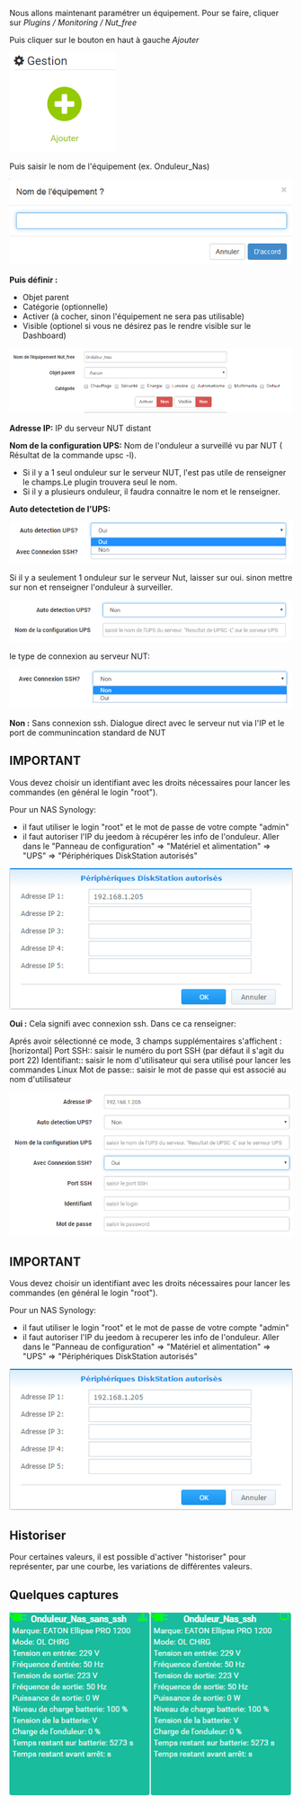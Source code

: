 Nous allons maintenant paramétrer un équipement. Pour se faire, cliquer sur *Plugins  / Monitoring / Nut_free*

Puis cliquer sur le bouton en haut à gauche *Ajouter*

![Image 1](../images/Nut_free_1.png)


Puis saisir le nom de l'équipement (ex. Onduleur_Nas) 

![Image 2](../images/Nut_free_2.png)

**Puis définir :**

- Objet parent
- Catégorie (optionnelle)
- Activer (à cocher, sinon l'équipement ne sera pas utilisable)
- Visible (optionel si vous ne désirez pas le rendre visible sur le Dashboard)

![Image 3](../images/Nut_free_3.png)



**Adresse IP:** IP du serveur NUT distant

**Nom de la configuration UPS:** Nom de l'onduleur a surveillé vu par NUT ( Résultat de la commande upsc -l).
- Si il y a 1 seul onduleur sur le serveur NUT, l'est pas utile de renseigner le champs.Le plugin trouvera seul le nom.
- Si il y a plusieurs onduleur, il faudra connaitre le nom et le renseigner.
							 
**Auto detectetion de l'UPS:**

![Image 3_2](../images/Nut_free_3_2.png)

Si il y a seulement 1 onduleur sur le serveur Nut, laisser sur oui.
sinon mettre sur non et renseigner l'onduleur à surveiller.

![Image 3_3](../images/Nut_free_3_3.png)

le type de connexion au serveur NUT:

![Image 4](../images/Nut_free_4.png)
 

**Non :**
Sans connexion ssh.
Dialogue direct avec le serveur nut via l'IP et le port de communincation standard de NUT

## IMPORTANT ##
Vous devez choisir un identifiant avec les droits nécessaires pour lancer les commandes (en général le login "root").

Pour un NAS Synology:
- il faut utiliser le login "root" et le mot de passe de votre compte "admin"
- il faut autoriser l'IP du jeedom à récupérer les info de l'onduleur. 
Aller dans le "Panneau de configuration" => "Matériel et alimentation" => "UPS" => "Périphériques DiskStation autorisés"

![Image 6](../images/Nut_free_6.png)


**Oui :**
Cela signifi avec connexion ssh. Dans ce ca renseigner:

Aprés avoir sélectionné ce mode, 3 champs supplémentaires s'affichent :
[horizontal]
Port SSH:: saisir le numéro du port SSH (par défaut il s'agit du port 22)
Identifiant:: saisir le nom d'utilisateur qui sera utilisé pour lancer les commandes Linux
Mot de passe:: saisir le mot de passe qui est associé au nom d'utilisateur

![Image 5](../images/Nut_free_5.png)

## IMPORTANT ##
Vous devez choisir un identifiant avec les droits nécessaires pour lancer les commandes (en général le login "root").

Pour un NAS Synology:
- il faut utiliser le login "root" et le mot de passe de votre compte "admin"
- il faut autoriser l'IP du jeedom à recuperer les info de l'onduleur. 
Aller dans le "Panneau de configuration" => "Matériel et alimentation" => "UPS" => "Périphériques DiskStation autorisés"

![Image 6](../images/Nut_free_6.png)


## Historiser ##
Pour certaines valeurs, il est possible d'activer "historiser" pour représenter, par une courbe, les variations de différentes valeurs.

## Quelques captures ##

![Image 7](../images/Nut_free_7.png)

